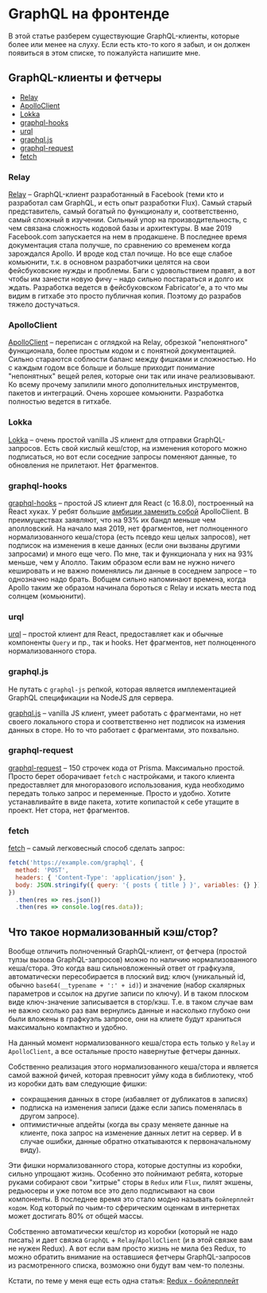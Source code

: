 # GraphQL на фронтенде

В этой статье разберем существующие GraphQL-клиенты, которые более или менее на слуху. Если есть кто-то кого я забыл, и он должен появиться в этом списке, то пожалуйста напишите мне.

## GraphQL-клиенты и фетчеры

- [Relay](#Relay)
- [ApolloClient](#ApolloClient)
- [Lokka](#Lokka)
- [graphql-hooks](#graphql-hooks)
- [urql](#urql)
- [graphql.js](#graphql.js)
- [graphql-request](#graphql-request)
- [fetch](#fetch)

### Relay

[Relay](https://facebook.github.io/relay/) – GraphQL-клиент разработанный в Facebook (теми кто и разработал сам GraphQL, и есть опыт разработки Flux). Самый старый представитель, самый богатый по функционалу и, соответственно, самый сложный в изучении. Сильный упор на производительность, с чем связана сложность кодовой базы и архитектуры. В мае 2019 Facebook.com запускается на нем в продакшене. В последнее время документация стала получше, по сравнению со временем когда зарождался Apollo. И вроде код стал почище. Но все еще слабое комьюнити, т.к. в основном разработчики целятся на свои фейсбуковские нужды и проблемы. Баги с удовольствием правят, а вот чтобы им занести новую фичу – надо сильно постараться и долго их ждать. Разработка ведется в фейсбуковском Fabricator'е, а то что мы видим в гитхабе это просто публичная копия. Поэтому до разрабов тяжело достучаться.

### ApolloClient

[ApolloClient](https://www.apollographql.com/docs/) – переписан с оглядкой на Relay, обрезкой "непонятного" функционала, более простым кодом и с понятной документацией. Сильно стараются соблюсти баланс между фишками и сложностью. Но с каждым годом все больше и больше приходит понимание "непонятных" вещей релея, которые они так или иначе реализовывают. Ко всему прочему запилили много дополнительных инструментов, пакетов и интеграций. Очень хорошее комьюнити. Разработка полностью ведется в гитхабе.

### Lokka

[Lokka](https://github.com/kadirahq/lokka) – очень простой vanilla JS клиент для отправки GraphQL-запросов. Есть свой кислый кеш/стор, на изменения которого можно подписаться, но вот если соседние запросы поменяют данные, то обновления не прилетают. Нет фрагментов.

### graphql-hooks

[graphql-hooks](https://github.com/nearform/graphql-hooks) – простой JS клиент для React (c 16.8.0), построенный на React хуках. У ребят большие [амбиции заменить собой](https://github.com/nearform/graphql-hooks#migrating-from-apollo) ApolloClient. В преимуществах заявляют, что на 93% их бандл меньше чем аполловский. На начало мая 2019, нет фрагментов, нет полноценного нормализованного кеша/стора (есть псевдо кеш целых запросов), нет подписок на изменения в кеше данных (если они вызваны другими запросами) и много еще чего. По мне, так и функционала у них на 93% меньше, чем у Аполло. Таким образом если вам не нужно ничего кешировать и не важно поменялись ли данные в соседнем запросе – то однозначно надо брать. Вобщем сильно напоминают времена, когда Apollo таким же образом начинала бороться с Relay и искать места под солнцем (комьюнити).

### urql

[urql](https://github.com/FormidableLabs/urql) – простой клиент для React, предоставляет как и обычные компоненты `Query` и пр., так и hooks. Нет фрагментов, нет полноценного нормализованного стора.

### graphql.js

Не путать с `graphql-js` репкой, которая является имплементацией GraphQL спецификации на NodeJS для сервера.

[graphql.js](https://github.com/f/graphql.js/) – vanilla JS клиент, умеет работать с фрагментами, но нет своего локального стора и соответственно нет подписок на измения данных в сторе. Но то что работает с фрагментами, это похвально.

### graphql-request

[graphql-request](https://github.com/prisma/graphql-request) – 150 строчек кода от Prisma. Максимально простой. Просто берет оборачивает `fetch` с настройками, и такого клиента предоставляет для многоразового использования, куда необходимо передать только запрос и переменные. Просто и удобно. Хотите устанавливайте в виде пакета, хотите копипастой к себе утащите в проект. Нет стора, нет фрагментов.

### fetch

[fetch](https://developer.mozilla.org/ru/docs/Web/API/Fetch_API/Using_Fetch) – самый легковесный способ сделать запрос:

```js
fetch('https://example.com/graphql', {
  method: 'POST',
  headers: { 'Content-Type': 'application/json' },
  body: JSON.stringify({ query: '{ posts { title } }', variables: {} }),
})
  .then(res => res.json())
  .then(res => console.log(res.data));
```

## Что такое нормализованный кэш/стор?

Вообще отличить полноченный GraphQL-клиент, от фетчера (простой тулзы вызова GraphQL-запросов) можно по наличию нормализованного кеша/стора. Это когда ваш сильновложенный ответ от графкуэля, автоматически пересобирается в плоский вид: ключ (уникальный id, обычно `base64(__typename + ':' + id)`) и значение (набор скалярных параметров и ссылок на другие записи по ключу). И в таком плоском виде ключ-значение записывается в стор/кэш. Т.е. в таком случае вам не важно сколько раз вам вернулись данные и насколько глубоко они были вложены в графкуэль запросе, они на клиете будут храниться максимально компактно и удобно.

На данный момент нормализованного кеша/стора есть только у `Relay` и `ApolloClient`, а все остальные просто навернутые фетчеры данных.

Собственно реализация этого нормализованного кеша/стора и является самой важной фичей, которая превносит уйму кода в библиотеку, чтоб из коробки дать вам следующие фишки:

- сокращаения данных в сторе (избавляет от дубликатов в записях)
- подписка на изменения записи (даже если запись поменялась в другом запросе).
- оптимистичные апдейты (когда вы сразу меняете данные на клиенте, пока запрос на изменение данных летит на сервер. И в случае ошибки, данные обратно откатываются к первоначальному виду).

Эти фишки нормализованного стора, которые доступны из коробки, сильно упрощают жизнь. Особенно это пойнимают ребята, которые руками собирают свои "хитрые" сторы в `Redux` или `Flux`, пилят экшены, редьюсеры и уже потом все это дело подписывают на свои компоненты. В последнее время это стало модно  называть `бойлерплейт кодом`. Код который по чьим-то сферическим оценкам в интернетах может достигать 80% от общей массы.

Собственно автоматически кеш/стор из коробки (который не надо писать) и дает связка `GraphQL` + `Relay`/`ApolloClient` (и в этой связке вам не нужен Redux). А вот если вам просто жизнь не мила без Redux, то можно обратить внимание на оставшиеся фетчеры GraphQL-запросов из расмотренного списка, возможно они будут вам чем-то полезны.

Кстати, по теме у меня еще есть одна статья: [Redux - бойлерплейт](https://github.com/nodkz/conf-talks/tree/master/articles/redux)